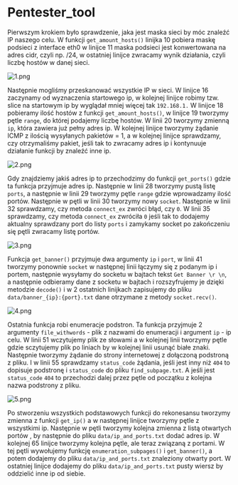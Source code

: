 # Pentester_tool
Pierwszym krokiem było sprawdzenie, jaka jest maska sieci by móc znaleźć IP naszego celu.
W funkcji `get_amount_hosts()` linijka 10 pobiera maskę podsieci z interface eth0
w linijce 11 maska podsieci jest konwertowana na adres cidr⁣, czyli np. /24, w ostatniej linijce zwracamy wynik działania, czyli liczbę hostów w danej sieci.

![1.png](../_resources/1.png)

Następnie mogliśmy przeskanować wszystkie IP w sieci.
W linijce 16 zaczynamy od wyznaczenia startowego ip, w kolejnej linijce robimy tzw. slice na startowym ip by wyglądał mniej więcej tak `192.168.1.`
W linijce 18 pobieramy ilość hostów z funkcji `get_amount_hosts()`, w linijce 19 tworzymy pętle `range`⁣, do której podajemy liczbę hostów. W linii 20 tworzymy zmienną `ip`, która zawiera już pełny adres ip. W kolejnej linijce tworzymy żądanie ICMP z ilością wysyłanych pakietów = 1, a w kolejnej linijce sprawdzamy, czy otrzymaliśmy pakiet, jeśli tak to zwracamy adres ip i kontynuuje działanie funkcji by znaleźć inne ip.

![2.png](../_resources/2.png)

Gdy znajdziemy jakiś adres ip to przechodzimy do funkcji `get_ports()` gdzie ta funkcja przyjmuje adres ip. Następnie w linii 28 tworzymy pustą listę `ports`, a następnie w linii 29 tworzymy pętle `range` gdzie wprowadzamy ilość portów. Następnie w pętli w linii 30 tworzymy nowy `socket`. 
Następnie w linii 32 sprawdzamy, czy metoda `connect_ex` zwróci błąd, czy `0`.  W linii 35 sprawdzamy, czy  metoda `connect_ex`  zwróciła `0` jeśli tak to dodajemy aktualny sprawdzany port do listy `ports` i zamykamy socket po zakończeniu się pętli zwracamy listę portów.

![3.png](../_resources/3.png)

Funkcja `get_banner()` przyjmuje dwa argumenty `ip` i `port`, w linii 41 tworzymy ponownie `socket` w następnej linii łączymy się z podanym ip i portem, następnie wysyłamy do socketu w bajtach tekst `Get Banner \r \n`, a następnie odbieramy dane z socketu w bajtach i rozszyfrujemy je dzięki metodzie `decode()` i w 2 ostatnich linijkach zapisujemy do pliku `data/banner_{ip}:{port}.txt` dane otrzymane z metody `socket.recv()`.

![4.png](../_resources/4.png)

Ostatnia funkcja robi enumeracje podstron. Ta funkcja przyjmuje 2 argumenty `file_withwords` - plik z nazwami do enumeracji i argument `ip` - ip celu.
W linii 51 wczytujemy plik ze słowami a w kolejnej linii tworzymy pętle gdzie sczytujemy plik po liniach by w kolejnej linii usunąć białe znaki. Następnie tworzymy żądanie do strony internetowej z dołączoną podstroną z pliku. I w linii 55 sprawdzamy `status_code` żądania, jeśli jest inny niż `404` to dopisuje podstronę i `status_code` do pliku `find_subpage.txt`. A jeśli jest `status_code` `404` to przechodzi dalej przez pętle od początku z kolejna nazwa podstrony z pliku.

![5.png](../_resources/5.png)

Po stworzeniu wszystkich podstawowych funkcji do rekonesansu tworzymy zmienna z funkcji `get_ip()`  a w następnej linijce tworzymy pętle z wszystkimi ip.
Następnie w pętli tworzymy kolejna zmienna z listą otwartych portów , by następnie do pliku `data/ip_and_ports.txt` dodać adres ip. W kolejnej 65 linijce tworzymy kolejna pętle, ale teraz związaną z portami. W tej pętli wywołujemy funkcję `enumeration_subpages()` i `get_banner()⁣`, a potem dodajemy do pliku `data/ip_and_ports.txt` znaleziony otwarty port.
W ostatniej linijce dodajemy do pliku `data/ip_and_ports.txt` pusty wiersz by oddzielić inne ip od siebie.